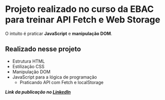 # Projeto realizado no curso da EBAC para treinar API Fetch e Web Storage
O intuito é praticar **JavaScript** e **manipulação DOM**.

## Realizado nesse projeto 
- Estrutura HTML
- Estilização CSS
- Manipulação DOM
- JavaScript para a lógica de programação
    - Praticando API com Fetch e localStorage

**_Link da publicação no [LinkedIn](https://www.linkedin.com/posts/nickchols_javascript-frontend-webdevelopment-activity-7326029879529943040-lrzP?utm_source=share&utm_medium=member_desktop&rcm=ACoAADT0gW8Bq14B5_oMYp4sUn_AtfZh0iPKxWA)_**
